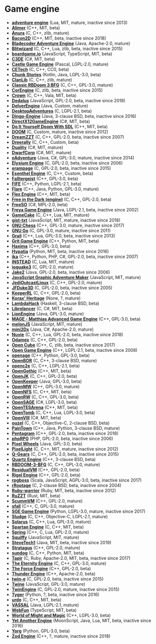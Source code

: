 [comment]: # (autogenerated content, do not edit)
# Game engine

- **[adventure engine](../adventure_engine.md)** (Lua, MIT, mature, inactive since 2013)
- **[Alimer](../alimer.md)** (C++, MIT, beta)
- **[Anura](../anura.md)** (C, C++, zlib, mature)
- **[Bacon2D](../bacon2d.md)** (C++, MIT, beta, inactive since 2018)
- **[Bladecoder Adventure Engine](../bladecoder_adventure_engine.md)** (Java, Apache-2.0, mature)
- **[Blitwizard](../blitwizard.md)** (C, C++, Lua, zlib, beta, inactive since 2015)
- **[boardgame.io](../boardgameio.md)** (JavaScript, TypeScript, MIT, beta)
- **[C3DE](../c3de.md)** (C#, MIT, beta)
- **[Castle Game Engine](../castle_game_engine.md)** (Pascal, LGPL-2.0, mature)
- **[CETech](../cetech.md)** (C, C++, CC0, beta)
- **[Chunk Stories](../chunk_stories.md)** (Kotlin, Java, LGPL-3.0, beta)
- **[ClanLib](../clanlib.md)** (C, C++, zlib, mature)
- **[Classic RBDoom 3 BFG](../classic_rbdoom_3_bfg.md)** (C, C++, GPL-3.0, mature)
- **[CorEngine](../corengine.md)** (C, zlib, beta, inactive since 2015)
- **[Crown](../crown.md)** (C, C++, Vala, MIT, beta)
- **[Dedalus](../dedalus.md)** (JavaScript, GPL-2.0, beta, inactive since 2018)
- **[DelverEngine](../delverengine.md)** (Java, Custom, mature)
- **[DesktopAdventures](../desktopadventures.md)** (C, LGPL-2.1, beta)
- **[Dingo-Engine](../dingo-engine.md)** (Java, 3-clause BSD, beta, inactive since 2016)
- **[DirectX12GameEngine](../directx12gameengine.md)** (C#, MIT, beta)
- **[Do It Yourself Doom With SDL](../do_it_yourself_doom_with_sdl.md)** (C++, MIT, beta)
- **[DOOM](../doom.md)** (C, Custom, mature, inactive since 2012)
- **[DreamZZT](../dreamzzt.md)** (C, C++, GPL-2.0, beta, inactive since 2007)
- **[Dreerally](../dreerally.md)** (C, C++, Custom, beta)
- **[Duality](../duality.md)** (C#, MIT, mature)
- **[DwarfCorp](../dwarfcorp.md)** (C#, MIT, mature)
- **[eAdventure](../eadventure.md)** (Java, C#, GPL-3.0, mature, inactive since 2014)
- **[Elysium Engine](../elysium_engine.md)** (C, GPL-2.0, beta, inactive since 2006)
- **[erampage](../erampage.md)** (C, GPL-2.0, beta, inactive since 2015)
- **[Esenthel Engine](../esenthel_engine.md)** (C, C++, Custom, beta)
- **[Falltergeist](../falltergeist.md)** (C++, GPL-3.0, beta)
- **[FIFE](../fife.md)** (C++, Python, LGPL-2.1, beta)
- **[Flare](../flare.md)** (C++, Java, Python, GPL-3.0, mature)
- **[Flex Engine](../flex_engine.md)** (C++, MIT, beta)
- **[Free in the Dark (engine)](../free_in_the_dark_engine.md)** (C, C++, GPL-2.0, beta)
- **[FreeSO](../freeso.md)** (C#, MPL-2.0, beta)
- **[Freya Game Engine](../freya_game_engine.md)** (Java, LGPL-2.1, beta, inactive since 2002)
- **[GameCake](../gamecake.md)** (C, C++, Lua, MIT, mature)
- **[gist-txt](../gist-txt.md)** (JavaScript, MIT, mature, inactive since 2018)
- **[GNU Chess](../gnu_chess.md)** (C++, GPL-3.0, mature, inactive since 2017)
- **[GNU Go](../gnu_go.md)** (C, GPL-3.0, mature, inactive since 2011)
- **[Grail](../grail.md)** (C++, Lua, GPL-3.0, beta, inactive since 2013)
- **[Grit Game Engine](../grit_game_engine.md)** (C++, Python, MIT, beta)
- **[Haxima](../haxima.md)** (C++, GPL-3.0, beta)
- **[Hypatia](../hypatia.md)** (Python, MIT, beta, inactive since 2016)
- **[ika](../ika.md)** (C++, Python, PHP, C#, GPL-2.0, beta, inactive since 2007)
- **[INSTEAD](../instead.md)** (C, Lua, MIT, mature)
- **[ioquake3](../ioquake3.md)** (C, GPL-2.0, mature)
- **[Jake2](../jake2.md)** (Java, GPL-2.0, beta, inactive since 2006)
- **[JavaScript Graphic Adventure Maker](../javascript_graphic_adventure_maker.md)** (JavaScript, MIT, mature)
- **[JediOutcastLinux](../jedioutcastlinux.md)** (C, C++, GPL-2.0, mature)
- **[JFDuke3D](../jfduke3d.md)** (C, GPL-2.0, beta, inactive since 2005)
- **[KeeperRL](../keeperrl.md)** (C, C++, GPL-2.0, beta)
- **[Korax' Heritage](../korax_heritage.md)** (None, ?, mature)
- **[LambdaHack](../lambdahack.md)** (Haskell, 3-clause BSD, beta)
- **[Librelancer](../librelancer.md)** (C, C#, MIT, beta)
- **[LionEngine](../lionengine.md)** (Java, GPL-3.0, mature)
- **[MAGE - Matthias Advanced Game Engine](../mage-matthias_advanced_game_engine.md)** (C++, GPL-3.0, beta)
- **[melonJS](../melonjs.md)** (JavaScript, MIT, mature)
- **[mini2Dx](../mini2dx.md)** (Java, C#, Apache-2.0, mature)
- **[Nuvie](../nuvie.md)** (C, C++, Lua, GPL-2.0, beta, inactive since 2018)
- **[Odamex](../odamex.md)** (C, C++, GPL-2.0, beta)
- **[Open Cube](../open_cube.md)** (C++, C, zlib, beta, inactive since 2017)
- **[Open Game Engine](../open_game_engine.md)** (C++, LGPL-2.1, beta, inactive since 2008)
- **[openage](../openage.md)** (C++, Python, GPL-3.0, beta)
- **[OpenBOR](../openbor.md)** (C, C++, 3-clause BSD, mature)
- **[openc2e](../openc2e.md)** (C, C++, LGPL-2.1, beta)
- **[OpenGothic](../opengothic.md)** (C++, MIT, beta)
- **[OpenJK](../openjk.md)** (C, C++, GPL-2.0, beta)
- **[OpenKeeper](../openkeeper.md)** (Java, GPL-3.0, beta)
- **[OpenMW](../openmw.md)** (C++, GPL-3.0, mature)
- **[OpenNFS](../opennfs.md)** (C, C++, MIT, beta)
- **[OpenRW](../openrw.md)** (C, C++, GPL-3.0, beta)
- **[OpenSAGE](../opensage.md)** (C#, LGPL-3.0, beta)
- **[OpenTESArena](../opentesarena.md)** (C++, MIT, beta)
- **[OpenTomb](../opentomb.md)** (C, C++, Lua, LGPL-3.0, beta)
- **[OpenVIII](../openviii.md)** (C#, MIT, beta)
- **[ouzel](../ouzel.md)** (C, C++, Objective-C, 2-clause BSD, beta)
- **[PainTown](../paintown.md)** (C++, Java, Python, 3-clause BSD, mature)
- **[Pentagram](../pentagram.md)** (C++, GPL-2.0, beta, inactive since 2018)
- **[phpRPG](../phprpg.md)** (PHP, GPL-2.0, beta, inactive since 2006)
- **[Pixel Wheels](../pixel_wheels.md)** (Java, GPL-3.0, beta)
- **[PixelLight](../pixellight.md)** (C, C++, MIT, mature, inactive since 2012)
- **[Q-Gears](../q-gears.md)** (C, C++, GPL-2.0, beta, inactive since 2015)
- **[Quartz Engine](../quartz_engine.md)** (C++, 3-clause BSD, beta)
- **[RBDOOM-3-BFG](../rbdoom-3-bfg.md)** (C, C++, GPL-3.0, mature)
- **[ResidualVM](../residualvm.md)** (C++, GPL-2.0, beta)
- **[Rigel Engine](../rigel_engine.md)** (C++, GPL-2.0, beta)
- **[rpgboss](../rpgboss.md)** (Scala, JavaScript, AGPL-3.0, beta, inactive since 2017)
- **[rRootage](../rrootage.md)** (C, 2-clause BSD, beta, inactive since 2004)
- **[Ruby-warrior](../ruby-warrior.md)** (Ruby, MIT, beta, inactive since 2012)
- **[RuZZT](../ruzzt.md)** (Rust, MIT, beta)
- **[ScummVM](../scummvm.md)** (C++, GPL-2.0, mature)
- **[sfall](../sfall.md)** (C++, C, GPL-3.0, mature)
- **[SGE Game Engine](../sge_game_engine.md)** (Python, LGPL-3.0, mature, inactive since 2017)
- **[Sludge](../sludge.md)** (C, C++, Objective-C, LGPL-2.1, mature)
- **[Solarus](../solarus.md)** (C, C++, Lua, GPL-3.0, mature)
- **[Spartan Engine](../spartan_engine.md)** (C, C++, MIT, beta)
- **[Spring](../spring.md)** (C++, C, Lua, GPL-2.0, mature)
- **[Squiffy](../squiffy.md)** (JavaScript, MIT, mature)
- **[SteveTech1](../stevetech1.md)** (Java, MIT, beta, inactive since 2019)
- **[Stratagus](../stratagus.md)** (C++, GPL-2.0, mature)
- **[sundog](../sundog.md)** (C, C++, Python, MIT, beta)
- **[Tapir](../tapir.md)** (C, Ruby, Apache-2.0, MIT, beta, inactive since 2017)
- **[The Eternity Engine](../the_eternity_engine.md)** (C, C++, GPL-3.0, mature)
- **[The Force Engine](../the_force_engine.md)** (C++, GPL-2.0, beta)
- **[Thunder Engine](../thunder_engine.md)** (C++, Apache-2.0, beta)
- **[twin-e](../twin-e.md)** (C, GPL-2.0, beta, inactive since 2015)
- **[Twine](../twine.md)** (JavaScript, GPL-3.0, mature)
- **[TwinEngine](../twinengine.md)** (C, GPL-2.0, mature, inactive since 2015)
- **[Tyger](../tyger.md)** (Python, ?, beta, inactive since 2016)
- **[urde](../urde.md)** (C, C++, MIT, beta)
- **[VASSAL](../vassal.md)** (Java, LGPL-2.1, mature)
- **[WebFun](../webfun.md)** (TypeScript, MIT, beta)
- **[World of Might and Magic](../world_of_might_and_magic.md)** (C++, LGPL-3.0, beta)
- **[Yet Another Engine](../yet_another_engine.md)** (MoonScript, Java, Lua, MIT, beta, inactive since 2016)
- **[Yorg](../yorg.md)** (Python, GPL-3.0, beta)
- **[Zod Engine](../zod_engine.md)** (C++, ?, mature, inactive since 2018)